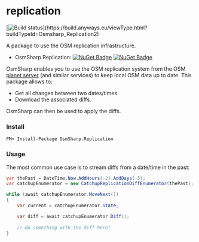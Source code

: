 # replication

[![Build status](https://build.anyways.eu/app/rest/builds/buildType:(id:Osmsharp_Replication)/statusIcon)](https://build.anyways.eu/viewType.html?buildTypeId=Osmsharp_Replication2)  

A package to use the OSM replication infrastructure.

- OsmSharp.Replication: [![NuGet Badge](https://buildstats.info/nuget/OsmSharp.Replication)](https://www.nuget.org/packages/OsmSharp.Replication/) [![NuGet Badge](https://buildstats.info/nuget/OsmSharp.Replication?includePreReleases=true)](https://www.nuget.org/packages/OsmSharp.Replication)  

OsmSharp enables you to use the OSM replication system from the OSM [planet server](https://planet.openstreetmap.org/) (and similar services) to keep local OSM data up to date. This package allows to:

- Get all changes between two dates/times.
- Download the associated diffs.

OsmSharp can then be used to apply the diffs.

### Install

    PM> Install-Package OsmSharp.Replication


### Usage

The most common use case is to stream diffs from a date/time in the past:  

```csharp
var thePast = DateTime.Now.AddHours(-2).AddDays(-5);
var catchupEnumerator = new CatchupReplicationDiffEnumerator(thePast);

while (await catchupEnumerator.MoveNext())
{
    var current = catchupEnumerator.State;

    var diff = await catchupEnumerator.Diff();
    
    // do something with the diff here!
}
```
